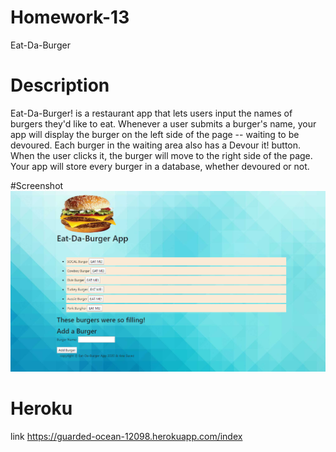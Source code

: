 # Homework-13
Eat-Da-Burger
# Description
Eat-Da-Burger! is a restaurant app that lets users input the names of burgers they'd like to eat.
Whenever a user submits a burger's name, your app will display the burger on the left side of the page -- waiting to be devoured.
Each burger in the waiting area also has a Devour it! button. When the user clicks it, the burger will move to the right side of the page.
Your app will store every burger in a database, whether devoured or not.

#Screenshot
<img src="public/assets/img/burgher1.png">










# Heroku 
link https://guarded-ocean-12098.herokuapp.com/index
